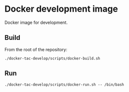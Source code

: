 # Docker development image

Docker image for development.

## Build

From the root of the repository:

    ./docker-tac-develop/scripts/docker-build.sh
    
## Run

    ./docker-tac-develop/scripts/docker-run.sh -- /bin/bash
